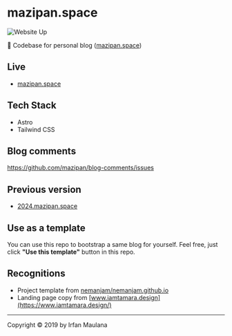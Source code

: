 # mazipan.space

![Website Up](https://img.shields.io/website-up-down-brightgreen-red/https/mazipan.space.svg)

👿 Codebase for personal blog ([mazipan.space](https://www.mazipan.space/))

## Live

- [mazipan.space](https://www.mazipan.space/)

## Tech Stack

- Astro
- Tailwind CSS

## Blog comments

https://github.com/mazipan/blog-comments/issues

## Previous version

- [2024.mazipan.space](https://2024.mazipan.space/)

## Use as a template

You can use this repo to bootstrap a same blog for yourself.
Feel free, just click **"Use this template"** button in this repo.

## Recognitions

- Project template from [nemanjam/nemanjam.github.io](https://github.com/nemanjam/nemanjam.github.io)
- Landing page copy from [www.iamtamara.design](https://www.iamtamara.design/)

---

Copyright © 2019 by Irfan Maulana
